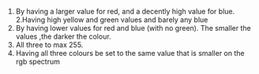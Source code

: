 1. By having a larger value for red, and a decently high value for blue. 
2.Having high yellow and green values and barely any blue
3. By having lower values for red and blue (with no green). The smaller the values ,the darker the colour. 
4. All three to max 255. 
5. Having all three colours be set to the same value that is smaller on the rgb spectrum